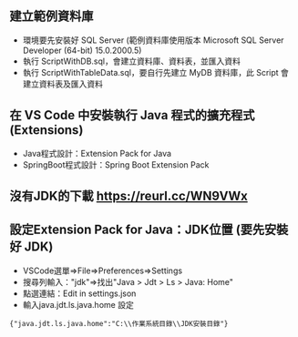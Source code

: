 ## 建立範例資料庫
- 環境要先安裝好 SQL Server (範例資料庫使用版本 Microsoft SQL Server Developer (64-bit) 15.0.2000.5)
- 執行 ScriptWithDB.sql，會建立資料庫、資料表，並匯入資料
- 執行 ScriptWithTableData.sql，要自行先建立 MyDB 資料庫，此 Script 會建立資料表及匯入資料
## 在 VS Code 中安裝執行 Java 程式的擴充程式(Extensions)
- Java程式設計：Extension Pack for Java
- SpringBoot程式設計：Spring Boot Extension Pack
## 沒有JDK的下載 https://reurl.cc/WN9VWx

## 設定Extension Pack for Java：JDK位置 (要先安裝好 JDK)
- VSCode選單=>File=>Preferences=>Settings
- 搜尋列輸入："jdk"=>找出"Java > Jdt > Ls > Java: Home"
- 點選連結：Edit in settings.json
- 輸入java.jdt.ls.java.home 設定
```
{"java.jdt.ls.java.home":"C:\\作業系統目錄\\JDK安裝目錄"}
```
